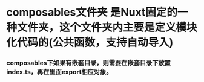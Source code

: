# composables文件夹 是Nuxt固定的一种文件夹，这个文件夹内主要是定义模块化代码的(公共函数，支持自动导入)
### composables下如果有嵌套目录，则需要在嵌套目录下放置index.ts，再在里面export相应对象。